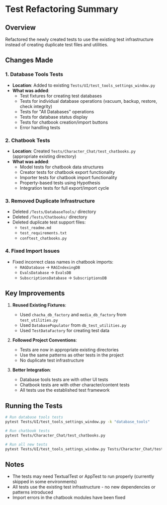 # Test Refactoring Summary

## Overview
Refactored the newly created tests to use the existing test infrastructure instead of creating duplicate test files and utilities.

## Changes Made

### 1. Database Tools Tests
- **Location**: Added to existing `Tests/UI/test_tools_settings_window.py`
- **What was added**:
  - Test fixtures for creating test databases
  - Tests for individual database operations (vacuum, backup, restore, check integrity)
  - Tests for "All Databases" operations
  - Tests for database status display
  - Tests for chatbook creation/import buttons
  - Error handling tests

### 2. Chatbook Tests
- **Location**: Created `Tests/Character_Chat/test_chatbooks.py` (appropriate existing directory)
- **What was added**:
  - Model tests for chatbook data structures
  - Creator tests for chatbook export functionality
  - Importer tests for chatbook import functionality
  - Property-based tests using Hypothesis
  - Integration tests for full export/import cycle

### 3. Removed Duplicate Infrastructure
- Deleted `/Tests/DatabaseTools/` directory
- Deleted `/Tests/Chatbooks/` directory
- Deleted duplicate test support files:
  - `test_readme.md`
  - `test_requirements.txt`
  - `conftest_chatbooks.py`

### 4. Fixed Import Issues
- Fixed incorrect class names in chatbook imports:
  - `RAGDatabase` → `RAGIndexingDB`
  - `EvalsDatabase` → `EvalsDB`
  - `SubscriptionsDatabase` → `SubscriptionsDB`

## Key Improvements

1. **Reused Existing Fixtures**:
   - Used `chacha_db_factory` and `media_db_factory` from `test_utilities.py`
   - Used `DatabasePopulator` from `db_test_utilities.py`
   - Used `TestDataFactory` for creating test data

2. **Followed Project Conventions**:
   - Tests are now in appropriate existing directories
   - Use the same patterns as other tests in the project
   - No duplicate test infrastructure

3. **Better Integration**:
   - Database tools tests are with other UI tests
   - Chatbook tests are with other character/content tests
   - All tests use the established test framework

## Running the Tests

```bash
# Run database tools tests
pytest Tests/UI/test_tools_settings_window.py -k "database_tools"

# Run chatbook tests
pytest Tests/Character_Chat/test_chatbooks.py

# Run all new tests
pytest Tests/UI/test_tools_settings_window.py Tests/Character_Chat/test_chatbooks.py
```

## Notes
- The tests may need TextualTest or AppTest to run properly (currently skipped in some environments)
- All tests use the existing test infrastructure - no new dependencies or patterns introduced
- Import errors in the chatbook modules have been fixed
